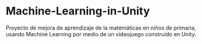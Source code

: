 # Machine-Learning-in-Unity
Proyecto de mejora de aprendizaje de la matemáticas en niños de primaria, usando Machine Learning por medio de un videojuego construido en Unity.

